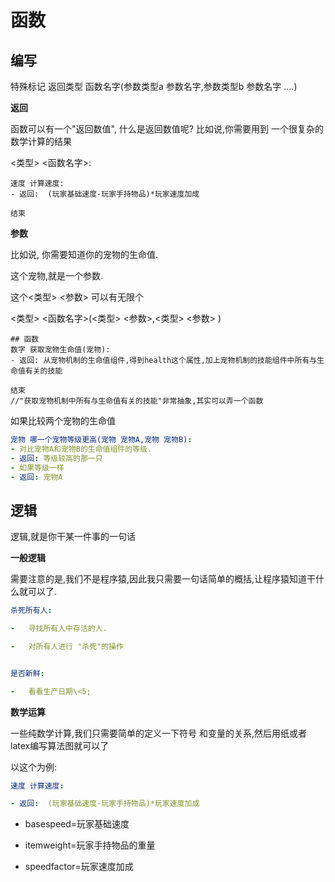 # 函数

## 编写

特殊标记 返回类型 函数名字(参数类型a 参数名字,参数类型b 参数名字 ....)

**返回**

函数可以有一个"返回数值", 什么是返回数值呢? 比如说,你需要用到
一个很复杂的数学计算的结果

<类型\> <函数名字\>:

```
速度 计算速度:
- 返回:  (玩家基础速度-玩家手持物品)*玩家速度加成

结束
```

**参数**

比如说, 你需要知道你的宠物的生命值.

这个宠物,就是一个参数.

这个<类型\> <参数\> 可以有无限个

<类型\> <函数名字\>(<类型\> <参数\>,<类型\> <参数\> )

```
## 函数
数字 获取宠物生命值(宠物):
- 返回: 从宠物机制的生命值组件,得到health这个属性,加上宠物机制的技能组件中所有与生命值有关的技能

结束
//"获取宠物机制中所有与生命值有关的技能"非常抽象,其实可以弄一个函数
```

如果比较两个宠物的生命值


```yml
宠物 哪一个宠物等级更高(宠物 宠物A,宠物 宠物B):
- 对比宠物A和宠物B的生命值组件的等级.
- 返回: 等级较高的那一只
- 如果等级一样
- 返回: 宠物A

```
## 逻辑

逻辑,就是你干某一件事的一句话

**一般逻辑**

需要注意的是,我们不是程序猿,因此我只需要一句话简单的概括,让程序猿知道干什么就可以了.

```yml
杀死所有人:

-   寻找所有人中存活的人.

-   对所有人进行 "杀死"的操作


是否新鲜:

-   看看生产日期\<5;
```

**数学运算**

一些纯数学计算,我们只需要简单的定义一下符号
和变量的关系,然后用纸或者latex编写算法图就可以了

以这个为例:

```yml
速度 计算速度:

- 返回:  (玩家基础速度-玩家手持物品)*玩家速度加成

```
-   basespeed=玩家基础速度

-   itemweight=玩家手持物品的重量

-   speedfactor=玩家速度加成
